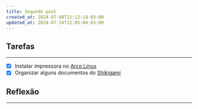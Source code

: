 ```yaml
---
title: Segundo post
created_at: 2024-07-08T11:12:14-03:00
updated_at: 2024-07-24T12:05:04-03:00
---
```

## Tarefas
---
- [X] Instalar impressora no [Arco Linux](../../../sementes/2024/07/2024-07-07-Arco_Linux.md)
- [x] Organizar alguns documentos do [Shikigami](../../../sementes/2024/06/2024-06-30-Shikigami.md)

##  Reflexão
---
